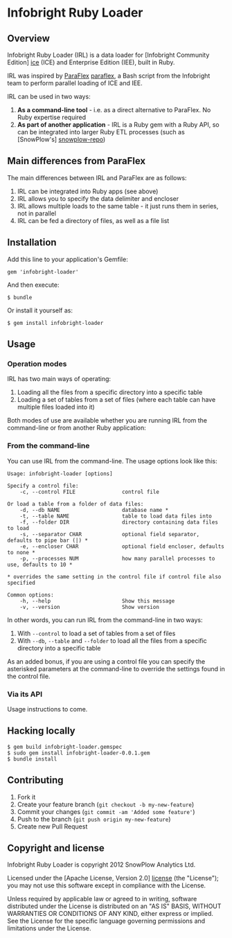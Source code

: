 # Infobright Ruby Loader

## Overview

Infobright Ruby Loader (IRL) is a data loader for [Infobright Community Edition] [ice] (ICE) and Enterprise Edition (IEE), built in Ruby.

IRL was inspired by [ParaFlex] [paraflex], a Bash script from the Infobright team to perform parallel loading of ICE and IEE. 

IRL can be used in two ways:

1. **As a command-line tool** - i.e. as a direct alternative to ParaFlex. No Ruby expertise required
2. **As part of another application** - IRL is a Ruby gem with a Ruby API, so can be integrated into larger Ruby ETL processes (such as [SnowPlow's] [snowplow-repo])

## Main differences from ParaFlex

The main differences between IRL and ParaFlex are as follows:

1. IRL can be integrated into Ruby apps (see above)
2. IRL allows you to specify the data delimiter and encloser
3. IRL allows multiple loads to the same table - it just runs them in series, not in parallel
4. IRL can be fed a directory of files, as well as a file list

## Installation

Add this line to your application's Gemfile:

    gem 'infobright-loader'

And then execute:

    $ bundle

Or install it yourself as:

    $ gem install infobright-loader

## Usage

### Operation modes

IRL has two main ways of operating:

1. Loading all the files from a specific directory into a specific table
2. Loading a set of tables from a set of files (where each table can have multiple files loaded into it)

Both modes of use are available whether you are running IRL from the command-line or from another Ruby application:

### From the command-line

You can use IRL from the command-line. The usage options look like this:

    Usage: infobright-loader [options]

    Specify a control file:
        -c, --control FILE               control file

    Or load a table from a folder of data files:
        -d, --db NAME                    database name *
        -t, --table NAME                 table to load data files into
        -f, --folder DIR                 directory containing data files to load
        -s, --separator CHAR             optional field separator, defaults to pipe bar (|) *
        -e, --encloser CHAR              optional field encloser, defaults to none *
        -p, --processes NUM              how many parallel processes to use, defaults to 10 * 

    * overrides the same setting in the control file if control file also specified

    Common options:
        -h, --help                       Show this message
        -v, --version                    Show version

In other words, you can run IRL from the command-line in two ways:

1. With `--control` to load a set of tables from a set of files
2. With `--db`, `--table` and `--folder` to load all the files from a specific directory into a specific table

As an added bonus, if you are using a control file you can specify the asterisked parameters at the command-line
to override the settings found in the control file.

### Via its API

Usage instructions to come.

## Hacking locally

    $ gem build infobright-loader.gemspec
    $ sudo gem install infobright-loader-0.0.1.gem
    $ bundle install

## Contributing

1. Fork it
2. Create your feature branch (`git checkout -b my-new-feature`)
3. Commit your changes (`git commit -am 'Added some feature'`)
4. Push to the branch (`git push origin my-new-feature`)
5. Create new Pull Request

## Copyright and license

Infobright Ruby Loader is copyright 2012 SnowPlow Analytics Ltd.

Licensed under the [Apache License, Version 2.0] [license] (the "License");
you may not use this software except in compliance with the License.

Unless required by applicable law or agreed to in writing, software
distributed under the License is distributed on an "AS IS" BASIS,
WITHOUT WARRANTIES OR CONDITIONS OF ANY KIND, either express or implied.
See the License for the specific language governing permissions and
limitations under the License.

[ice]: http://www.infobright.org/
[paraflex]: http://www.infobright.org/Blog/Entry/unscripted/
[snowplow-repo]: https://github.com/snowplow/snowplow
[license]: http://www.apache.org/licenses/LICENSE-2.0